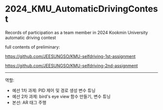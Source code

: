 # 2024_KMU_AutomaticDrivingContest
Records of participation as a team member in 2024 Kookmin University automatic driving contest

full contents of preliminary:

https://github.com/JEESUNGSO/KMU-selfdriving-1st-assignment

https://github.com/JEESUNGSO/KMU-selfdriving-2nd-assignment

----------------

역할:

- 예선 1차 과제: PID 제어 및 경로 생성 변수 튜닝
- 예선 2차 과제: bird's eye view 함수 만들기, 변수 튜닝
- 본선: AR 태그 주행
